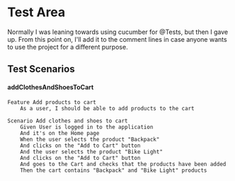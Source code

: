 # Test Area

Normally I was leaning towards using cucumber for @Tests, but then I gave up. From this point on, I'll add it to the comment lines in case anyone wants to use the project for a different purpose.


## Test Scenarios

#### addClothesAndShoesToCart

    Feature Add products to cart
        As a user, I should be able to add products to the cart 

    Scenario Add clothes and shoes to cart
        Given User is logged in to the application
        And it's on the Home page
        When the user selects the product "Backpack"
        And clicks on the "Add to Cart" button
        And the user selects the product "Bike Light"
        And clicks on the "Add to Cart" button
        And goes to the Cart and checks that the products have been added
        Then the cart contains "Backpack" and "Bike Light" products

  